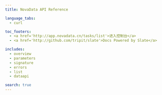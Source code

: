 ```yaml
---
title: NovaData API Reference

language_tabs:
  - curl

toc_footers:
  - <a href='http://app.novadata.cn/tasks/list'>进入控制台</a>
  - <a href='http://github.com/tripit/slate'>Docs Powered by Slate</a>

includes:
  - overview
  - parameters
  - signature
  - errors
  - list
  - dataapi

search: true
---
```


